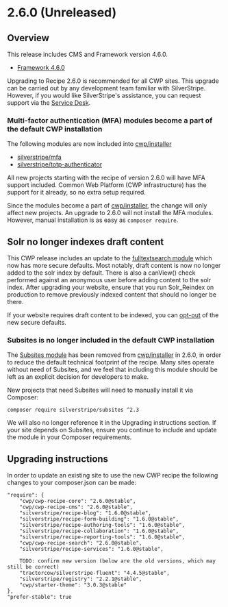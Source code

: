 # 2.6.0 (Unreleased)

## Overview

This release includes CMS and Framework version 4.6.0.

 * [Framework 4.6.0](https://docs.silverstripe.org/en/4/changelogs/4.6.0/)

Upgrading to Recipe 2.6.0 is recommended for all CWP sites. This upgrade can be carried out by any development team familiar with SilverStripe. However, if you would like SilverStripe's assistance, you can request support via the [Service Desk](https://www.cwp.govt.nz/service-desk/new-request/).

### Multi-factor authentication (MFA) modules become a part of the default CWP installation

The following modules are now included into [cwp/installer](https://github.com/silverstripe/cwp-installer)
 * [silverstripe/mfa](https://github.com/silverstripe/silverstripe-mfa/)
 * [silverstripe/totp-authenticator](https://github.com/silverstripe/silverstripe-totp-authenticator/)

All new projects starting with the recipe of version 2.6.0 will have MFA support included.
Common Web Platform (CWP infrastructure) has the support for it already, so no extra setup required.

Since the modules become a part of [cwp/installer](https://github.com/silverstripe/cwp-installer), the change will only affect
new projects. An upgrade to 2.6.0 will not install the MFA modules. However, manual installation is as easy as `composer require`.

## Solr no longer indexes draft content

This CWP release includes an update to the [fulltextsearch module](https://github.com/silverstripe/silverstripe-fulltextsearch) which now has more secure defaults. Most notably, draft content is now no longer added to the solr index by default. There is also a canView() check performed against an anonymous user before adding content to the solr index. After upgrading your website, ensure that you run Solr_Reindex on production to remove previously indexed content that should no longer be there.

If your website requires draft content to be indexed, you can [opt-out](https://github.com/silverstripe/silverstripe-fulltextsearch/blob/3/README.md#important-note-when-upgrading-to-fulltextsearch-37) of the new secure defaults.

### Subsites is no longer included in the default CWP installation

The [Subsites module](https://github.com/silverstripe/silverstripe-subsites) has been removed from
[cwp/installer](https://github.com/silverstripe/cwp-installer) in 2.6.0, in order to reduce the
default technical footprint of the recipe. Many sites operate without need of Subsites, and we feel
that including this module should be left as an explicit decision for developers to make.

New projects that need Subsites will need to manually install it via Composer:

```
composer require silverstripe/subsites ^2.3
```

We will also no longer reference it in the Upgrading instructions section. If your site depends on
Subsites, ensure you continue to include and update the module in your Composer requirements.

## Upgrading instructions

In order to update an existing site to use the new CWP recipe the following changes to your composer.json can be made:

```
"require": {
    "cwp/cwp-recipe-core": "2.6.0@stable",
    "cwp/cwp-recipe-cms": "2.6.0@stable",
    "silverstripe/recipe-blog": "1.6.0@stable",
    "silverstripe/recipe-form-building": "1.6.0@stable",
    "silverstripe/recipe-authoring-tools": "1.6.0@stable",
    "silverstripe/recipe-collaboration": "1.6.0@stable",
    "silverstripe/recipe-reporting-tools": "1.6.0@stable",
    "cwp/cwp-recipe-search": "2.6.0@stable",
    "silverstripe/recipe-services": "1.6.0@stable",

    TODO: confirm new version (below are the old versions, which may still be correct)
    "tractorcow/silverstripe-fluent": "4.4.5@stable",
    "silverstripe/registry": "2.2.1@stable",
    "cwp/starter-theme": "3.0.3@stable"
},
"prefer-stable": true
```

<!--- Changes below this line will be automatically regenerated -->

<!--- Changes above this line will be automatically regenerated -->
